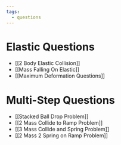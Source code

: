 ```yaml
---
tags:
  - questions
---
```

# Elastic Questions
- [[2 Body Elastic Collision]]
- [[Mass Falling On Elastic]]
- [[Maximum Deformation Questions]]
# Multi-Step Questions
- [[Stacked Ball Drop Problem]]
- [[2 Mass Collide to Ramp Problem]]
- [[3 Mass Collide and Spring Problem]]
- [[2 Mass 2 Spring on Ramp Problem]]